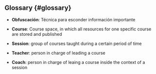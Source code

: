 ## Glossary {#glossary}

*   **Obfuscación**: Técnica para esconder información importante

*   **Course**: Course space, in which all resources for one specific course are stored and published

*   **Session**: group of courses taught during a certain period of time

*   **Teacher**: person in charge of leading a course

*   **Coach**: person in charge of leaing a course inside the context of a session